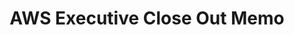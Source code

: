 ---
highlight: "false" 
title: "AWS Executive Close Out Memo"
description: "In 2021, the ITVMO launched an OEM assessment of AWS. This memo serves as an executive summary of the engagement."
url-link: "https://community.max.gov/download/attachments/2314102898/AWS%20-%20Executive%20Memo%20-%20OEM%20Assessment%20Closeout.pdf?api=v2"
type: "PDF"
gov-only: "true"
is-external: "false"
publication-date: "July 01, 2022"
reading-time: "5"
resource-type: "Report"
filter: "acquisition-best-practices"
audience: "contracts-acquisitions"
branded-offerings: "oem-acquisition-initiatives"
---
